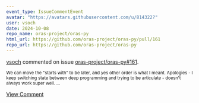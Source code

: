 ```yaml
---
event_type: IssueCommentEvent
avatar: "https://avatars.githubusercontent.com/u/814322?"
user: vsoch
date: 2024-10-08
repo_name: oras-project/oras-py
html_url: https://github.com/oras-project/oras-py/pull/161
repo_url: https://github.com/oras-project/oras-py
---
```


<a href='https://github.com/vsoch' target='_blank'>vsoch</a> commented on issue <a href='https://github.com/oras-project/oras-py/pull/161' target='_blank'>oras-project/oras-py#161</a>.

<small>We can move the "starts with" to be later, and yes other order is what I meant. Apologies - I keep switching state between deep programming and trying to be articulate - doesn't always work super well. ...</small>

<a href='https://github.com/oras-project/oras-py/pull/161' target='_blank'>View Comment</a>